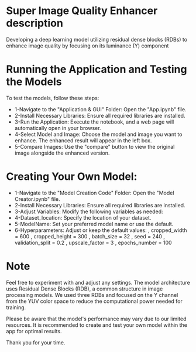 # Super Image Quality Enhancer description  
 Developing a deep learning model utilizing residual dense blocks (RDBs) to enhance image quality by focusing on its luminance (Y) component

# Running the Application and Testing the Models
To test the models, follow these steps:
* 1-Navigate to the "Application & GUI" Folder: Open the "App.ipynb" file.
* 2-Install Necessary Libraries: Ensure all required libraries are installed.
* 3-Run the Application: Execute the notebook, and a web page will automatically open in your browser.
* 4-Select Model and Image: Choose the model and image you want to enhance. The enhanced result will appear in the left box.
* 5-Compare Images: Use the "compare" button to view the original image alongside the enhanced version.


# Creating Your Own Model:
* 1-Navigate to the "Model Creation Code" Folder: Open the "Model Creator.ipynb" file.
* 2-Install Necessary Libraries: Ensure all required libraries are installed.
* 3-Adjust Variables: Modify the following variables as needed:
* 4-Dataset_location: Specify the location of your dataset.
* 5-ModelName: Set your preferred model name or use the default.
* 6-Hyperparameters: Adjust or keep the default values:
, cropped_width = 600
, cropped_height = 300
, batch_size = 32
, seed = 240
, validation_split = 0.2
, upscale_factor = 3
, epochs_number = 100


# Note
Feel free to experiment with and adjust any settings. The model architecture uses Residual Dense Blocks (RDB), a common structure in image processing models. We used three RDBs and focused on the Y channel from the YUV color space to reduce the computational power needed for training.

Please be aware that the model's performance may vary due to our limited resources. It is recommended to create and test your own model within the app for optimal results.

Thank you for your time.
